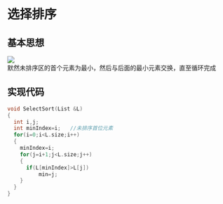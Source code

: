 # 选择排序
## 基本思想
![](https://img2018.cnblogs.com/blog/1475571/201908/1475571-20190815213627230-1753040981.png)<br>
默然未排序区的首个元素为最小，然后与后面的最小元素交换，直至循环完成
## 实现代码
```cpp
void SelectSort(List &L)
{
  int i,j;
  int minIndex=i;   //未排序首位元素
  for(i=0;i<L.size;i++)
  {
    minIndex=i;
    for(j=i+1;j<L.size;j++)
    {
      if(L[minIndex]>L[j])
          min=j;
    }
  }
}
```
